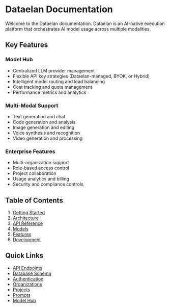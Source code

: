 # Dataelan Documentation

Welcome to the Dataelan documentation. Dataelan is an AI-native execution platform that orchestrates AI model usage across multiple modalities.

## Key Features

### Model Hub
- Centralized LLM provider management
- Flexible API key strategies (Dataelan-managed, BYOK, or Hybrid)
- Intelligent model routing and load balancing
- Cost tracking and quota management
- Performance metrics and analytics

### Multi-Modal Support
- Text generation and chat
- Code generation and analysis
- Image generation and editing
- Voice synthesis and recognition
- Video generation and processing

### Enterprise Features
- Multi-organization support
- Role-based access control
- Project collaboration
- Usage analytics and billing
- Security and compliance controls

## Table of Contents

1. [Getting Started](./getting-started.md)
2. [Architecture](./architecture/README.md)
3. [API Reference](./api-reference/README.md)
4. [Models](./models/README.md)
5. [Features](./features/README.md)
6. [Development](./development/README.md)

## Quick Links

- [API Endpoints](./api-reference/endpoints.md)
- [Database Schema](./models/schema.md)
- [Authentication](./features/authentication.md)
- [Organizations](./features/organizations.md)
- [Projects](./features/projects.md)
- [Prompts](./features/prompts.md)
- [Model Hub](./features/modelhub.md)
